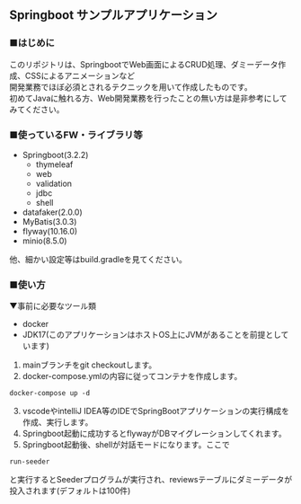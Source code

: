## Springboot サンプルアプリケーション

### ■はじめに
このリポジトリは、SpringbootでWeb画面によるCRUD処理、ダミーデータ作成、CSSによるアニメーションなど </br>
開発業務でほぼ必須とされるテクニックを用いて作成したものです。</br>
初めてJavaに触れる方、Web開発業務を行ったことの無い方は是非参考にしてみてください。

### ■使っているFW・ライブラリ等

- Springboot(3.2.2)
  - thymeleaf
  - web
  - validation
  - jdbc
  - shell
- datafaker(2.0.0)
- MyBatis(3.0.3)
- flyway(10.16.0)
- minio(8.5.0)

他、細かい設定等はbuild.gradleを見てください。

### ■使い方

▼事前に必要なツール類
- docker
- JDK17(このアプリケーションはホストOS上にJVMがあることを前提としています)

1. mainブランチをgit checkoutします。
2. docker-compose.ymlの内容に従ってコンテナを作成します。</br>
```
docker-compose up -d
```
3. vscodeやintelliJ IDEA等のIDEでSpringBootアプリケーションの実行構成を作成、実行します。
4. Springboot起動に成功するとflywayがDBマイグレーションしてくれます。
5. Springboot起動後、shellが対話モードになります。ここで</br>
```
run-seeder
```
と実行するとSeederプログラムが実行され、reviewsテーブルにダミーデータが投入されます(デフォルトは100件)
